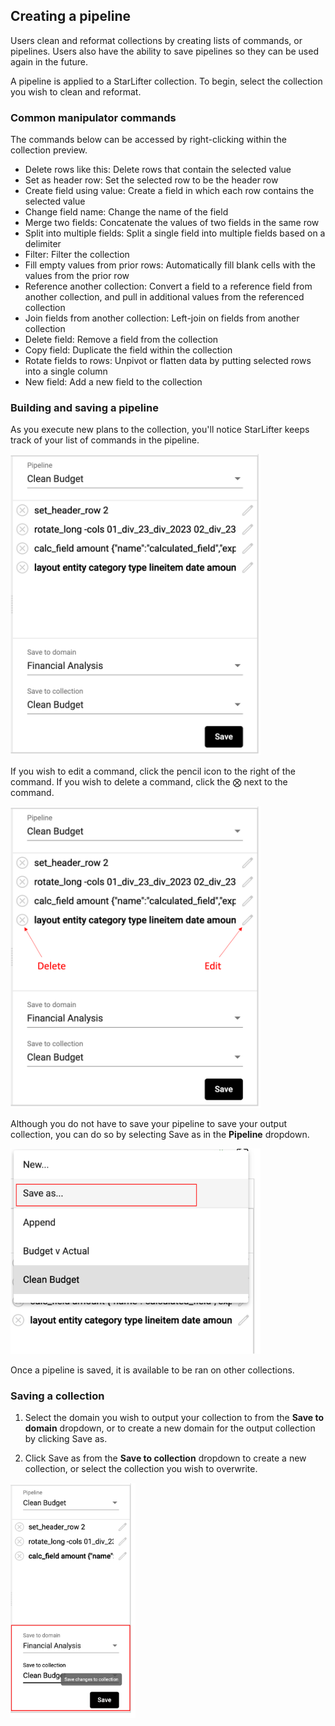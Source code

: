 ## Creating a pipeline
Users clean and reformat collections by creating lists of commands, or pipelines. Users also have the ability to save pipelines so they can be used again in the future.

A pipeline is applied to a StarLifter collection. To begin, select the collection you wish to clean and reformat.

### Common manipulator commands
The commands below can be accessed by right-clicking within the collection preview.

* Delete rows like this: Delete rows that contain the selected value
* Set as header row: Set the selected row to be the header row
* Create field using value: Create a field in which each row contains the selected value
* Change field name: Change the name of the field
* Merge two fields: Concatenate the values of two fields in the same row
* Split into multiple fields: Split a single field into multiple fields based on a delimiter
* Filter: Filter the collection
* Fill empty values from prior rows: Automatically fill blank cells with the values from the prior row
* Reference another collection: Convert a field to a reference field from another collection, and pull in additional values from the referenced collection
* Join fields from another collection: Left-join on fields from another collection
* Delete field: Remove a field from the collection
* Copy field: Duplicate the field within the collection
* Rotate fields to rows: Unpivot or flatten data by putting selected rows into a single column
* New field: Add a new field to the collection

### Building and saving a pipeline
As you execute new plans to the collection, you'll notice StarLifter keeps track of your list of commands in the pipeline.

<img src="../assets/pipeline_commands_list_matt.png"  style="width:400px" class="border"></img>

If you wish to edit a command, click the pencil icon to the right of the command. If you wish to delete a command, click the ⨂ next to the command.

<img src="../assets/pipeline_commands_list_matt_2.png"  style="width:400px" class="border"></img>

Although you do not have to save your pipeline to save your output collection, you can do so by selecting Save as in the **Pipeline** dropdown.

<img src="../assets/pipeline_commands_list_matt_3.png"  style="width:400px" class="border"></img>

Once a pipeline is saved, it is available to be ran on other collections.

### Saving a collection
1. Select the domain you wish to output your collection to from the **Save to domain** dropdown, or to create a new domain for the output collection by clicking Save as.

2. Click Save as from the **Save to collection** dropdown to create a new collection, or select the collection you wish to overwrite.

<img src="../assets/manipulator_collection_save.png"  style="width:200px" class="border"></img>

